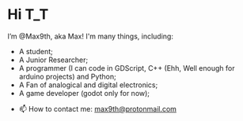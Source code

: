 # Hi T_T

I’m @Max9th, aka Max! 
I'm many things, including:
* A student;
* A Junior Researcher;
* A programmer (I can code in GDScript, C++ (Ehh, Well enough for arduino projects) and Python;
* A Fan of analogical and digital electronics;
* A game developer (godot only for now);

- 📫 How to contact me: max9th@protonmail.com

<!---
Max9th/Max9th is a ✨ special ✨ repository because its `README.md` (this file) appears on your GitHub profile.
You can click the Preview link to take a look at your changes.
--->
